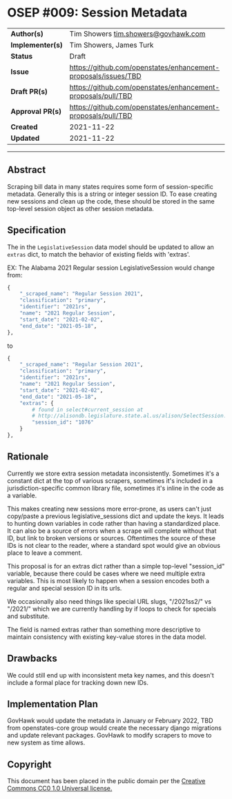# OSEP #009: Session Metadata

|                    |            |
|--------------------|------------|
| **Author(s)**      | Tim Showers <tim.showers@govhawk.com> |
| **Implementer(s)** | Tim Showers, James Turk |
| **Status**         |   Draft    |
| **Issue**          | https://github.com/openstates/enhancement-proposals/issues/TBD |
| **Draft PR(s)**    | https://github.com/openstates/enhancement-proposals/pull/TBD |
| **Approval PR(s)** | https://github.com/openstates/enhancement-proposals/pull/TBD |
| **Created**        | 2021-11-22 |
| **Updated**        | 2021-11-22 |

---

## Abstract

Scraping bill data in many states requires some form of session-specific metadata. Generally this is a string or integer session ID.
To ease creating new sessions and clean up the code, these should be stored in the same top-level session object as other session metadata.

## Specification

The in the `LegislativeSession` data model should be updated to allow an `extras` dict, to match the behavior of existing fields with 'extras'.

EX: The Alabama 2021 Regular session LegislativeSession would change from:

```python
{
    "_scraped_name": "Regular Session 2021",
    "classification": "primary",
    "identifier": "2021rs",
    "name": "2021 Regular Session",
    "start_date": "2021-02-02",
    "end_date": "2021-05-18",
},
```

to 

```python
{
    "_scraped_name": "Regular Session 2021",
    "classification": "primary",
    "identifier": "2021rs",
    "name": "2021 Regular Session",
    "start_date": "2021-02-02",
    "end_date": "2021-05-18",
    "extras": {
        # found in select#current_session at 
        # http://alisondb.legislature.state.al.us/alison/SelectSession.aspx
        "session_id": "1076"
    }
},
```

## Rationale

Currently we store extra session metadata inconsistently. Sometimes it's a constant dict at the top of various scrapers, sometimes it's included in a jurisdiction-specific common library file, sometimes it's inline in the code as a variable.

This makes creating new sessions more error-prone, as users can't just copy/paste a previous legislative_sessions dict and update the keys. It leads to hunting down variables in code rather than having a standardized place. It can also be a source of errors when a scrape will complete without that ID, but link to broken versions or sources. Oftentimes the source of these IDs is not clear to the reader, where a standard spot would give an obvious place to leave a comment. 

This proposal is for an extras dict rather than a simple top-level "session_id" variable, because there could be cases where we need multiple extra variables. This is most likely to happen when a session encodes both a regular and special session ID in its urls.

We occasionally also need things like special URL slugs, "/2021ss2/" vs "/2021/" which we are currently handling by if loops to check for specials and substitute. 

The field is named extras rather than something more descriptive to maintain consistency with existing key-value stores in the data model.

## Drawbacks

We could still end up with inconsistent meta key names, and this doesn't include a formal place for tracking down new IDs.

## Implementation Plan

GovHawk would update the metadata in January or February 2022, TBD from openstates-core group would create the necessary django migrations and update relevant packages. GovHawk to modify scrapers to move to new system as time allows.

## Copyright

This document has been placed in the public domain per the [Creative Commons CC0 1.0 Universal license.](https://creativecommons.org/publicdomain/zero/1.0/deed)
